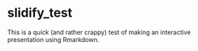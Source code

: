 # slidify_test

This is a quick (and rather crappy) test of making an interactive presentation using Rmarkdown.
